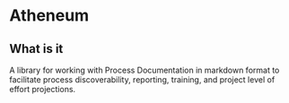 # Atheneum

## What is it

A library for working with Process Documentation in markdown format to facilitate process discoverability, reporting, training, and project level of effort projections.
